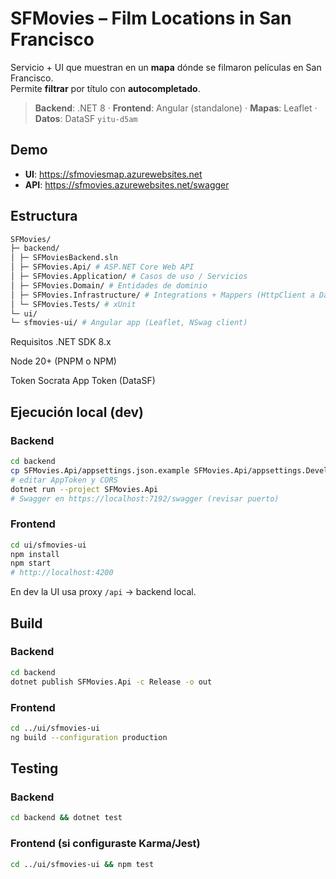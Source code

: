 # SFMovies – Film Locations in San Francisco

Servicio + UI que muestran en un **mapa** dónde se filmaron películas en San Francisco.  
Permite **filtrar** por título con **autocompletado**.

> **Backend**: .NET 8 · **Frontend**: Angular (standalone) · **Mapas**: Leaflet · **Datos**: DataSF `yitu-d5am`

## Demo
- **UI**: https://sfmoviesmap.azurewebsites.net  
- **API**: https://sfmovies.azurewebsites.net/swagger  

## Estructura
```bash
SFMovies/
├─ backend/
│ ├─ SFMoviesBackend.sln
│ ├─ SFMovies.Api/ # ASP.NET Core Web API
│ ├─ SFMovies.Application/ # Casos de uso / Servicios
│ ├─ SFMovies.Domain/ # Entidades de dominio
│ ├─ SFMovies.Infrastructure/ # Integrations + Mappers (HttpClient a DataSF)
│ └─ SFMovies.Tests/ # xUnit
└─ ui/
└─ sfmovies-ui/ # Angular app (Leaflet, NSwag client)
```
Requisitos
.NET SDK 8.x

Node 20+ (PNPM o NPM)

Token Socrata App Token (DataSF)

## Ejecución local (dev)
### Backend
```bash
cd backend
cp SFMovies.Api/appsettings.json.example SFMovies.Api/appsettings.Development.json
# editar AppToken y CORS
dotnet run --project SFMovies.Api
# Swagger en https://localhost:7192/swagger (revisar puerto)
```

### Frontend
```bash
cd ui/sfmovies-ui
npm install
npm start
# http://localhost:4200
```

En dev la UI usa proxy `/api` → backend local.

## Build
### Backend
```bash
cd backend
dotnet publish SFMovies.Api -c Release -o out
```

### Frontend
```bash
cd ../ui/sfmovies-ui
ng build --configuration production
```

## Testing
### Backend
```bash
cd backend && dotnet test
```

### Frontend (si configuraste Karma/Jest)
```bash
cd ../ui/sfmovies-ui && npm test
```



